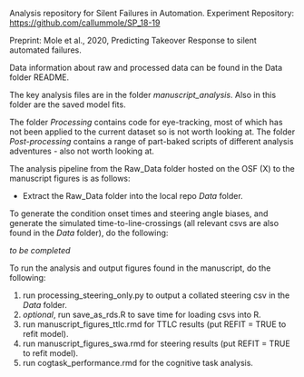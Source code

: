 Analysis repository for Silent Failures in Automation. Experiment Repository: https://github.com/callummole/SP_18-19

Preprint: Mole et al., 2020, Predicting Takeover Response to silent automated failures.

Data information about raw and processed data can be found in the Data folder README.

The key analysis files are in the folder _manuscript_analysis_. Also in this folder are the saved model fits.

The folder _Processing_ contains code for eye-tracking, most of which has not been applied to the current dataset so is not worth looking at. The folder _Post-processing_ contains a range of part-baked scripts of different analysis adventures - also not worth looking at.  

The analysis pipeline from the Raw_Data folder hosted on the OSF (X) to the manuscript figures is as follows:

- Extract the Raw_Data folder into the local repo _Data_ folder.

To generate the condition onset times and steering angle biases, and generate the simulated time-to-line-crossings (all relevant csvs are also found in the _Data_ folder), do the following:

_to be completed_

To run the analysis and output figures found in the manuscript, do the following:

1) run processing_steering_only.py to output a collated steering csv in the _Data_ folder.
2) _optional_, run save_as_rds.R to save time for loading csvs into R.
3) run manuscript_figures_ttlc.rmd for TTLC results (put REFIT = TRUE to refit model).
4) run manuscript_figures_swa.rmd for steering results (put REFIT = TRUE to refit model).
5) run cogtask_performance.rmd for the cognitive task analysis.


